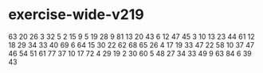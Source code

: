 # exercise-wide-v219
63
20
26
3
32
5
2
15
9
5
19
28
9
81
13
20
43
6
12
47
45
3
10
13
23
44
61
12
18
29
34
33
40
69
6
64
15
30
22
62
68
65
26
4
17
19
33
47
22
58
10
37
47
46
54
51
61
77
37
10
17
72
4
29
19
2
30
60
5
48
27
34
33
49
9
63
84
6
39
43

